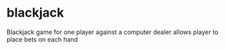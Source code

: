 # blackjack
Blackjack game for one player against a computer dealer
allows player to place bets on each hand
